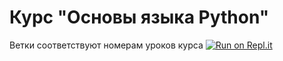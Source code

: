 # Курс "Основы языка Python"
Ветки соответствуют номерам уроков курса
[![Run on Repl.it](https://repl.it/badge/github/dugin-dan/-Python)](https://repl.it/github/dugin-dan/-Python)
